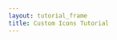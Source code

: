 ```yaml
---
layout: tutorial_frame
title: Custom Icons Tutorial
---
```

<script>
	const map = L.map('map').setView([51.5, -0.09], 13);

	L.tileLayer('https://tile.openstreetmap.org/{z}/{x}/{y}.png', {
		attribution: '&copy; <a href="https://www.openstreetmap.org/copyright">OpenStreetMap</a> contributors'
	}).addTo(map);

	const LeafIcon = L.Icon.extend({
		options: {
			shadowUrl: 'leaf-shadow.png',
			iconSize:     [38, 95],
			shadowSize:   [50, 64],
			iconAnchor:   [22, 94],
			shadowAnchor: [4, 62],
			popupAnchor:  [-3, -76]
		}
	});

	const greenIcon = new LeafIcon({iconUrl: 'leaf-green.png'});
	const redIcon = new LeafIcon({iconUrl: 'leaf-red.png'});
	const orangeIcon = new LeafIcon({iconUrl: 'leaf-orange.png'});

	const mGreen = L.marker([51.5, -0.09], {icon: greenIcon}).bindPopup('I am a green leaf.').addTo(map);
	const mRed = L.marker([51.495, -0.083], {icon: redIcon}).bindPopup('I am a red leaf.').addTo(map);
	const mOrange = L.marker([51.49, -0.1], {icon: orangeIcon}).bindPopup('I am an orange leaf.').addTo(map);

</script>
